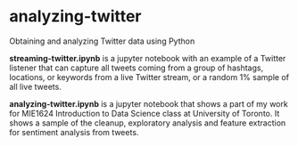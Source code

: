 # analyzing-twitter
Obtaining and analyzing Twitter data using Python

**streaming-twitter.ipynb** is a jupyter notebook with an example of a Twitter listener that can capture all tweets coming from a group of hashtags, locations, or keywords from a live Twitter stream, or a random 1% sample of all live tweets.

**analyzing-twitter.ipynb** is a jupyter notebook that shows a part of my work for MIE1624 Introduction to Data Science class at University of Toronto. It shows a sample of the cleanup, exploratory analysis and feature extraction for sentiment analysis from tweets.
